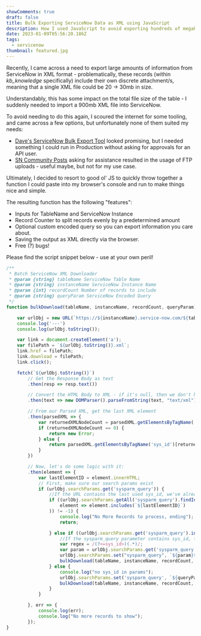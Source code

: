 ```yaml
---
showComments: true
draft: false
title: Bulk Exporting ServiceNow Data as XML using JavaScript
description: How I used JavaScript to avoid exporting hundreds of megabytes of data from ServiceNow
date: 2023-01-09T05:56:20.186Z
tags:
  - servicenow
thumbnail: featured.jpg
---
```

Recently, I came across a need to export large amounts of information from ServiceNow in XML format - problematically, these records (within *kb_knowledge* specifically) include their own discrete attachment/s, meaning that a single XML file could be 20 -> 30mb in size.

Understandably, this has some impact on the total file size of the table - I suddenly needed to import a 900mb XML file into ServiceNow. 

To avoid needing to do this again, I scoured the internet for some tooling, and came across a few options, but unfortunately none of them suited my needs:

* [Dave's ServiceNow Bulk Export Tool](https://davidmac.pro/posts/2021-07-02-sn-bulk-export/) looked promising, but I needed something I could run in Production without asking for approvals for an API user.
* [SN Community Posts](https://www.servicenow.com/community/now-platform-forum/large-data-exports-csv-xml/m-p/1050824) asking for assistance resulted in the usage of FTP uploads - useful maybe, but not for my use case. 

Ultimately, I decided to resort to good ol' JS to quickly throw together a function I could paste into my browser's console and run to make things nice and simple.

The resulting function has the following "features":
* Inputs for TableName and ServiceNow Instance
* Record Counter to split records evenly by a predetermined amount
* Optional custom encoded query so you can export information you care about. 
* Saving the output as XML directly via the browser.
* Free (?) bugs!

Please find the script snippet below - use at your own peril!

```javascript
/**
 * Batch ServiceNow XML Downloader
 * @param {string} tableName ServiceNow Table Name
 * @param {string} instanceName ServiceNow Instance Name
 * @param {int} recordCount Number of records to include
 * @param {string} queryParam ServiceNow Encoded Query
 */
function bulkDownload(tableName, instanceName, recordCount, queryParam) {

    var urlObj = new URL(`https://${instanceName}.service-now.com/${tableName}_list.do?sysparm_record_count=${recordCount}&XML&sysparm_order_by=sys_id&sysparm_query=${queryParam}`);
    console.log('---')
    console.log(urlObj.toString());

    var link = document.createElement('a');
    var filePath = `${urlObj.toString()}.xml`;
    link.href = filePath;
    link.download = filePath;
    link.click();

    fetch(`${urlObj.toString()}`)
        // Get the Response Body as text
        .then(resp => resp.text())

        // Convert the HTML Body to XML - if it's null, then we don't have to run it
        .then(text => new DOMParser().parseFromString(text, "text/xml"))

        // From our Parsed XML, get the last XML element
        .then(parsedXML => {
            var returnedXMLNodeCount = parsedXML.getElementsByTagName('sys_id').length;
            if (returnedXMLNodeCount == 0) {
                return new Error;
            } else {
                return parsedXML.getElementsByTagName('sys_id')[returnedXMLNodeCount - 1];
            }
        })

        // Now, let's do some logic with it:
        .then(element => {
            var lastElementID = element.innerHTML;
            // First, make sure our search params exist
            if (urlObj.searchParams.get('sysparm_query')) {
                //If the URL contains the last used sys_id, we've already run this and we shouldn't run it again
                if ((urlObj.searchParams.getAll('sysparm_query').findIndex(
                    element => element.includes(`${lastElementID}`)
                )) != -1) {
                    console.log("No More Records to process, ending");
                    return;

                } else if ((urlObj.searchParams.get('sysparm_query').includes('^sys_id>'))) {
                    //If the sysparm_query parameter contains sys_id, then we need to remove it
                    var regex = /(?<=sys_id>)(.*)/;
                    var param = urlObj.searchParams.get('sysparm_query').replace(regex, '');
                    urlObj.searchParams.set("sysparm_query", `${param}${lastElementID}`);
                    bulkDownload(tableName, instanceName, recordCount, urlObj.searchParams.get('sysparm_query'));
                } else {
                    console.log("no sys_id in params");
                    urlObj.searchParams.set('sysparm_query', `${queryParam}^sys_id>${lastElementID}`);
                    bulkDownload(tableName, instanceName, recordCount, urlObj.searchParams.get('sysparm_query'));
                }
            }

        }, err => {
            console.log(err);
            console.log("No more records to show");
        });
}
```
